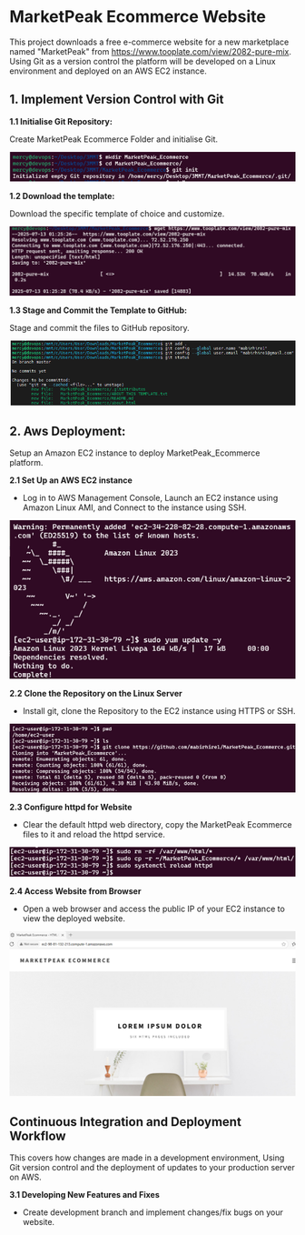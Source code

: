 # MarketPeak Ecommerce Website

This project downloads a free e-commerce website for a new marketplace named "MarketPeak" from https://www.tooplate.com/view/2082-pure-mix. Using Git as a version control the platform will be developed on a Linux environment and deployed on an AWS EC2 instance.

## 1. Implement Version Control with Git

**1.1 Initialise Git Repository:**

Create MarketPeak Ecommerce Folder and initialise Git.

![Create Folder](images\readme-img.png)

**1.2 Download the template:**

Download the specific template of choice and customize.

![Download MarketPeak Template](images\readme-img1.png)

**1.3 Stage and Commit the Template to GitHub:**

Stage and commit the files to GitHub repository.

![Stage and Commit](images\readme-img2.png)

## 2. Aws Deployment:

Setup an Amazon EC2 instance to deploy MarketPeak_Ecommerce platform.

**2.1 Set Up an AWS EC2 instance**

* Log in to AWS Management Console, Launch an EC2 instance using Amazon Linux AMI, and Connect to the instance using SSH.

![EC2 Instance](images\readme-img3.png)

**2.2 Clone the Repository on the Linux Server**

* Install git, clone the Repository to the EC2 instance using HTTPS or SSH.

![Clone Repository](images\readme-img4.png)

**2.3 Configure httpd for Website**

* Clear the default httpd web directory, copy the MarketPeak Ecommerce files to it and reload the httpd service.

![Configure Website](images\readme-img5.png)

**2.4 Access Website from Browser**

* Open a web browser and access the public IP of your EC2 instance to view the deployed website.

![MarketPeak Website](images\readme-img6.png)

## Continuous  Integration and Deployment Workflow

This covers how changes are made in a development environment, Using Git version control and the deployment of updates to your production server on AWS.

**3.1 Developing New Features and Fixes**

* Create development branch and implement changes/fix bugs on your website.  
